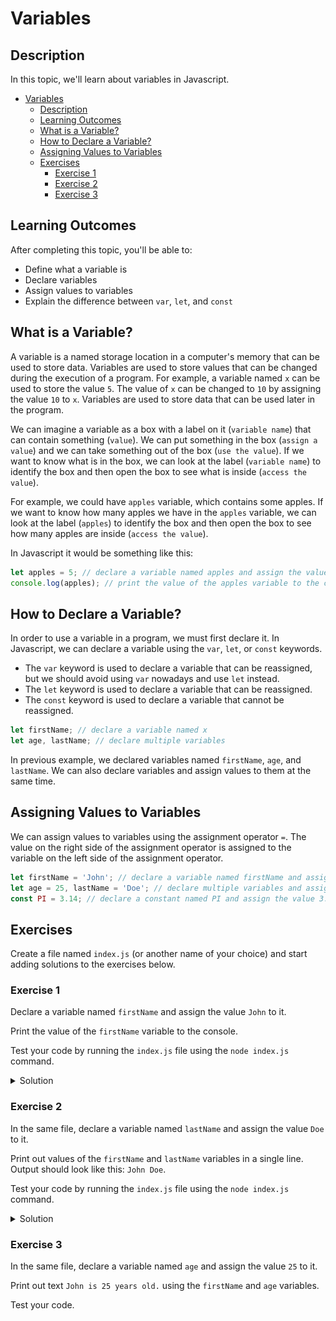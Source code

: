 # Variables

## Description

In this topic, we'll learn about variables in Javascript.

- [Variables](#variables)
  - [Description](#description)
  - [Learning Outcomes](#learning-outcomes)
  - [What is a Variable?](#what-is-a-variable)
  - [How to Declare a Variable?](#how-to-declare-a-variable)
  - [Assigning Values to Variables](#assigning-values-to-variables)
  - [Exercises](#exercises)
    - [Exercise 1](#exercise-1)
    - [Exercise 2](#exercise-2)
    - [Exercise 3](#exercise-3)

## Learning Outcomes

After completing this topic, you'll be able to:
- Define what a variable is
- Declare variables
- Assign values to variables
- Explain the difference between `var`, `let`, and `const`

## What is a Variable?

A variable is a named storage location in a computer's memory that can be used to store data. Variables are used to store values that can be changed during the execution of a program. For example, a variable named `x` can be used to store the value `5`. The value of `x` can be changed to `10` by assigning the value `10` to `x`. Variables are used to store data that can be used later in the program.

We can imagine a variable as a box with a label on it (`variable name`) that can contain something (`value`). We can put something in the box (`assign a value`) and we can take something out of the box (`use the value`). If we want to know what is in the box, we can look at the label (`variable name`) to identify the box and then open the box to see what is inside (`access the value`).

For example, we could have `apples` variable, which contains some apples. If we want to know how many apples we have in the `apples` variable, we can look at the label (`apples`) to identify the box and then open the box to see how many apples are inside (`access the value`).

In Javascript it would be something like this:

```javascript
let apples = 5; // declare a variable named apples and assign the value 5 to it (put 5 apples in the box)
console.log(apples); // print the value of the apples variable to the console (open the box, see how many apples are inside and print the value to the console)
```

## How to Declare a Variable?

In order to use a variable in a program, we must first declare it. In Javascript, we can declare a variable using the `var`, `let`, or `const` keywords.
- The `var` keyword is used to declare a variable that can be reassigned, but we should avoid using `var` nowadays and use `let` instead.
- The `let` keyword is used to declare a variable that can be reassigned.
- The `const` keyword is used to declare a variable that cannot be reassigned.

```javascript
let firstName; // declare a variable named x
let age, lastName; // declare multiple variables 
```

In previous example, we declared variables named `firstName`, `age`, and `lastName`. We can also declare variables and assign values to them at the same time.

## Assigning Values to Variables

We can assign values to variables using the assignment operator `=`. The value on the right side of the assignment operator is assigned to the variable on the left side of the assignment operator.

```javascript
let firstName = 'John'; // declare a variable named firstName and assign the value 'John' to it
let age = 25, lastName = 'Doe'; // declare multiple variables and assign values to them
const PI = 3.14; // declare a constant named PI and assign the value 3.14 to it
```

## Exercises

Create a file named `index.js` (or another name of your choice) and start adding solutions to the exercises below.

### Exercise 1

Declare a variable named `firstName` and assign the value `John` to it.

Print the value of the `firstName` variable to the console.

Test your code by running the `index.js` file using the `node index.js` command.

<details>
  <summary>Solution</summary>

```javascript
let firstName = 'John'; // declare a variable named firstName and assign the value 'John' to it

console.log(firstName); // print the value of the firstName variable to the console
```
![Declaring variable with value](DeclaringVariableWithValue.gif)

</details>

### Exercise 2

In the same file, declare a variable named `lastName` and assign the value `Doe` to it.

Print out values of the `firstName` and `lastName` variables in a single line. Output should look like this: `John Doe`.

Test your code by running the `index.js` file using the `node index.js` command.

<details>
  <summary>Solution</summary>

```javascript
let firstName = 'John'; // declare a variable named firstName and assign the value 'John' to it
let lastName = 'Doe'; // declare a variable named lastName and assign the value 'Doe' to it

console.log(firstName + ' ' + lastName); // print out values of the firstName and lastName variables in a single line
```

</details>

### Exercise 3

In the same file, declare a variable named `age` and assign the value `25` to it.

Print out text `John is 25 years old.` using the `firstName` and `age` variables.

Test your code.